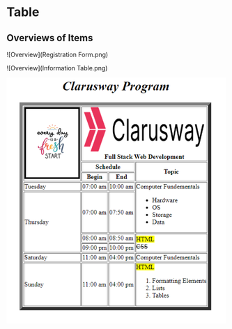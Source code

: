 # Table
## Overviews of Items

![Overview](Registration Form.png)

![Overview](Information Table.png)

![Overview](Program.png)
